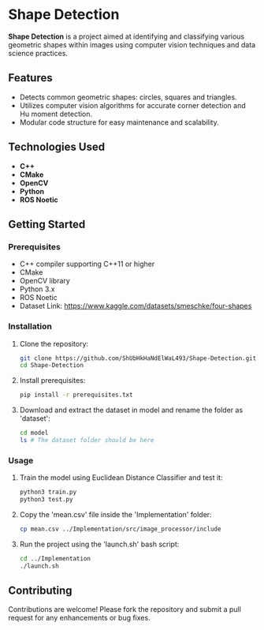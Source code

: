 # Shape Detection

**Shape Detection** is a project aimed at identifying and classifying various geometric shapes within images using computer vision techniques and data science practices.

## Features

- Detects common geometric shapes: circles, squares and triangles.
- Utilizes computer vision algorithms for accurate corner detection and Hu moment detection.
- Modular code structure for easy maintenance and scalability.

## Technologies Used

- **C++**
- **CMake**
- **OpenCV**
- **Python**
- **ROS Noetic**

## Getting Started

### Prerequisites

- C++ compiler supporting C++11 or higher
- CMake
- OpenCV library
- Python 3.x
- ROS Noetic
- Dataset Link: https://www.kaggle.com/datasets/smeschke/four-shapes

### Installation

1. Clone the repository:
   ```bash
   git clone https://github.com/ShUbHkHaNdElWaL493/Shape-Detection.git
   cd Shape-Detection
   ```

2. Install prerequisites:
   ```bash
   pip install -r prerequisites.txt
   ```

3. Download and extract the dataset in model and rename the folder as 'dataset':
   ```bash
   cd model
   ls # The dataset folder should be here
   ```

### Usage

1. Train the model using Euclidean Distance Classifier and test it:
   ```bash
   python3 train.py
   python3 test.py
   ```

2. Copy the 'mean.csv' file inside the 'Implementation' folder:
   ```bash
   cp mean.csv ../Implementation/src/image_processor/include
   ```

2. Run the project using the 'launch.sh' bash script:
   ```bash
   cd ../Implementation
   ./launch.sh
   ```

## Contributing

Contributions are welcome! Please fork the repository and submit a pull request for any enhancements or bug fixes.